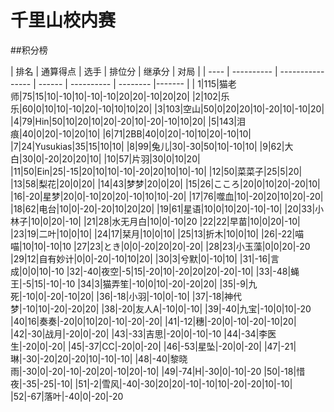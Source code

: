 # 千里山校内赛

##积分榜

| 排名 | 通算得点   | 选手             | 排位分 | 继承分     | 对局  |
| ---- | ---------- | ---------------- | ------ | ---------- | -------- |------- |
| 1|115|猫老师|75|15|10|-10|10|-10|-10|20|20|-10|20|20|
|2|102|乐乐|60|0|10|10|-10|20|-10|10|10|20|
|3|103|空山|50|0|20|20|10|-20|10|-10|20|
|4|79|Hin|50|10|20|10|20|-20|10|-20|-10|10|20|
|5|143|泪痕|40|0|20|-10|20|10|
|6|71|2BB|40|0|20|-10|10|20|-10|10|
|7|24|Yusukias|35|15|10|10|
|8|99|兔儿|30|-30|50|10|-10|10|
|9|62|大白|30|0|-20|20|20|10|
|10|57|片羽|30|0|10|20|
|11|50|Ein|25|-15|20|10|10|-10|-20|20|10|10|-10|
|12|50|菜菜子|25|5|20|
|13|58|梨花|20|0|20|
|14|43|梦梦|20|0|20|
|15|26|こころ|20|0|10|20|-20|10|
|16|-20|星梦|20|0|-10|20|20|-10|10|10|-20|
|17|76|噬血|10|-20|20|10|20|-20|
|18|62|电台|10|0|-20|-20|10|20|20|
|19|61|星语|10|0|10|20|-10|-10|
|20|33|小林子|10|0|20|-10|
|21|28|水无月白|10|0|-10|20
|22|22|早苗|10|0|20|-10|
|23|19|二叶|10|0|10|
|24|17|栞月|10|0|10|
|25|13|折木|10|0|10|
|26|-22|喵喵|10|10|-10|10
|27|23|とき|0|0|-20|20|20|-20|
|28|23|小玉藻|0|0|20|-20
|29|12|自有妙计|0|0|-20|-10|10|20|
|30|3|兮默|0|-10|10|
|31|-16|言成|0|0|10|-10
|32|-40|夜空|-5|15|-20|10|-20|20|20|-20|-10|
|33|-48|蝇王|-5|15|-10|-10
|34|3|猫弄笙|-10|0|10|-20|-20|20|
|35|-9|九死|-10|0|-20|-10|20|
|36|-18|小羽|-10|0|-10|
|37|-18|神代梦|-10|10|-20|-20|20|
|38|-20|友人A|-10|0|-10|
|39|-40|九宝|-10|0|10|-20
|40|16|奏奏|-20|0|10|20|-10|-20|-20|
|41|-12|穗|-20|0|-10|-20|-10|20|
|42|-30|战月|-20|0|-20|
|43|-33|吉思|-20|0|-10|-10
|44|-34|李医生|-20|0|-20|
|45|-37|CC|-20|0|-20|
|46|-53|星坠|-20|0|-20|
|47|-21|琳|-30|-20|20|-20|10|-10|-10|
|48|-40|黎晓雨|-30|0|-20|-10|-20|20|-10|20|-10|
|49|-74|H|-30|0|-10|-20
|50|-18|惜夜|-35|-25|-10|
|51|-2|雪风|-40|-30|20|20|-10|-10|10|-20|-20|10|-10|
|52|-67|落叶|-40|0|-20|-20

